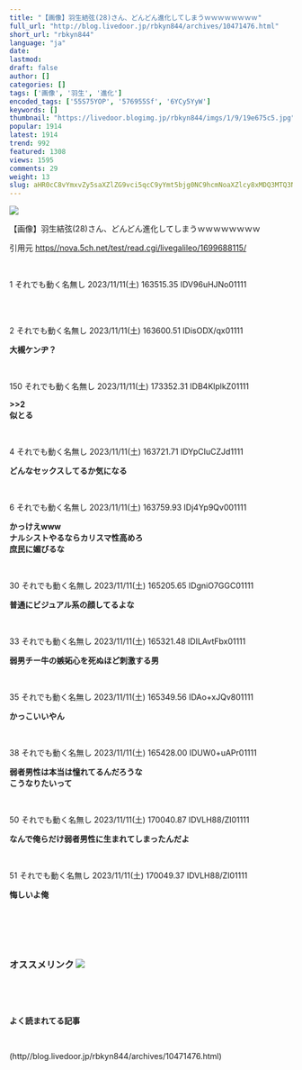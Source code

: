 ```yaml
---
title: "【画像】羽生結弦(28)さん、どんどん進化してしまうｗｗｗｗｗｗｗｗ"
full_url: "http://blog.livedoor.jp/rbkyn844/archives/10471476.html"
short_url: "rbkyn844"
language: "ja"
date: 
lastmod: 
draft: false
author: []
categories: []
tags: ['画像', '羽生', '進化']
encoded_tags: ['55S75YOP', '576955Sf', '6YCy5YyW']
keywords: []
thumbnail: "https://livedoor.blogimg.jp/rbkyn844/imgs/1/9/19e675c5.jpg"
popular: 1914
latest: 1914
trend: 992
featured: 1308
views: 1595
comments: 29
weight: 13
slug: aHR0cC8vYmxvZy5saXZlZG9vci5qcC9yYmt5bjg0NC9hcmNoaXZlcy8xMDQ3MTQ3Ni5odG1s
---
```


![](https://livedoor.blogimg.jp/rbkyn844/imgs/1/9/19e675c5.jpg)

<div><p>【画像】羽生結弦(28)さん、どんどん進化してしまうｗｗｗｗｗｗｗｗ</p><p>引用元 <a target='_blank' href='https//nova.5ch.net/test/read.cgi/livegalileo/1699688115/'>https//nova.5ch.net/test/read.cgi/livegalileo/1699688115/</a></p><br><p class='res1'>1 それでも動く名無し 2023/11/11(土) 163515.35 IDV96uHJNo01111</p><br> <br> <p class='res1'>2 それでも動く名無し 2023/11/11(土) 163600.51 IDisODX/qx01111 </p> <p class='res2'><b> 大槻ケンヂ？ </b></p><br> <p class='res1'>150 それでも動く名無し 2023/11/11(土) 173352.31 IDB4KlplkZ01111 </p> <p class='res2'><b> >>2 <br> 似とる </b></p><br> <p class='res1'>4 それでも動く名無し 2023/11/11(土) 163721.71 IDYpCIuCZJd1111 </p> <p class='res2'><b> どんなセックスしてるか気になる </b></p><br> <p class='res1'>6 それでも動く名無し 2023/11/11(土) 163759.93 IDj4Yp9Qv001111 </p> <p class='res2'><b> かっけえwww <br> ナルシストやるならカリスマ性高めろ <br> 庶民に媚びるな </b></p><br> <p class='no-pc'></p> <p class='res1'>30 それでも動く名無し 2023/11/11(土) 165205.65 IDgniO7GGC01111 </p> <p class='res2'><b> 普通にビジュアル系の顔してるよな </b></p><br> <p class='res1'>33 それでも動く名無し 2023/11/11(土) 165321.48 IDILAvtFbx01111 </p> <p class='res2'><b> 弱男チー牛の嫉妬心を死ぬほど刺激する男 </b></p><br> <p class='res1'>35 それでも動く名無し 2023/11/11(土) 165349.56 IDAo+xJQv801111 </p> <p class='res2'><b> かっこいいやん </b></p><br> <p class='res1'>38 それでも動く名無し 2023/11/11(土) 165428.00 IDUW0+uAPr01111 </p> <p class='res2'><b> 弱者男性は本当は憧れてるんだろうな <br> こうなりたいって </b></p><br> <p class='res1'>50 それでも動く名無し 2023/11/11(土) 170040.87 IDVLH88/ZI01111 </p> <p class='res2'><b> なんで俺らだけ弱者男性に生まれてしまったんだよ </b></p><br> <p class='res1'>51 それでも動く名無し 2023/11/11(土) 170049.37 IDVLH88/ZI01111 </p> <p class='res2'><b> 悔しいよ俺 </b></p><br> <p id='5077e33f033c4e934bb013c7c4eb8bbd'> </p><br> <br> <p class='no-pc'></p> <h3 class='linkh'>オススメリンク <img src='http//blog.livedoor.jp/rbkyn844/ftp/fusagikom-fikergh.png'></h3> <p class='link2'> </p><br> <p class='no-pc'></p> <p class='no-pc'><br><p><b>よく読まれてる記事</b></p><br></p> </div>

(http//blog.livedoor.jp/rbkyn844/archives/10471476.html)
